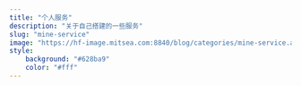 ```yaml
---
title: "个人服务"
description: "关于自己搭建的一些服务"
slug: "mine-service"
image: "https://hf-image.mitsea.com:8840/blog/categories/mine-service.avif"
style:
    background: "#628ba9"
    color: "#fff"
---
```

